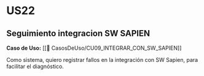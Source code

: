 # US22

## Seguimiento integracion SW SAPIEN

**Caso de Uso:** [[📄 CasosDeUso/CU09_INTEGRAR_CON_SW_SAPIEN]]

Como sistema, quiero registrar fallos en la integración con SW Sapien, para facilitar el diagnóstico.